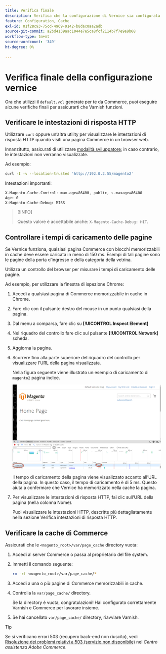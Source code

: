 ```yaml
---
title: Verifica finale
description: Verifica che la configurazione di Vernice sia configurata correttamente per l’utilizzo con l’applicazione Adobe Commerce.
feature: Configuration, Cache
exl-id: 01f28c93-75cd-4969-9142-b8dac0aa2adb
source-git-commit: a2bd4139aac1044e7e5ca8fcf2114b7f7e9e9b68
workflow-type: tm+mt
source-wordcount: '349'
ht-degree: 0%

---
```


# Verifica finale della configurazione vernice

Ora che utilizzi il `default.vcl` generate per te da Commerce, puoi eseguire alcune verifiche finali per assicurarti che Varnish funzioni.

## Verificare le intestazioni di risposta HTTP

Utilizzare `curl` oppure un’altra utility per visualizzare le intestazioni di risposta HTTP quando visiti una pagina Commerce in un browser web.

Innanzitutto, assicurati di utilizzare [modalità sviluppatore](../cli/set-mode.md#change-to-developer-mode); in caso contrario, le intestazioni non verranno visualizzate.

Ad esempio:

```bash
curl -I -v --location-trusted 'http://192.0.2.55/magento2'
```

Intestazioni importanti:

```terminal
X-Magento-Cache-Control: max-age=86400, public, s-maxage=86400
Age: 0
X-Magento-Cache-Debug: MISS
```

>[!INFO]
>
>Questo valore è accettabile anche: `X-Magento-Cache-Debug: HIT`.

## Controllare i tempi di caricamento delle pagine

Se Vernice funziona, qualsiasi pagina Commerce con blocchi memorizzabili in cache deve essere caricata in meno di 150 ms. Esempi di tali pagine sono le pagine della porta d’ingresso e della categoria della vetrina.

Utilizza un controllo del browser per misurare i tempi di caricamento delle pagine.

Ad esempio, per utilizzare la finestra di ispezione Chrome:

1. Accedi a qualsiasi pagina di Commerce memorizzabile in cache in Chrome.
1. Fare clic con il pulsante destro del mouse in un punto qualsiasi della pagina.
1. Dal menu a comparsa, fare clic su **[!UICONTROL Inspect Element]**
1. Nel riquadro del controllo fare clic sul pulsante **[!UICONTROL Network]** scheda.
1. Aggiorna la pagina.
1. Scorrere fino alla parte superiore del riquadro del controllo per visualizzare l&#39;URL della pagina visualizzata.

   Nella figura seguente viene illustrato un esempio di caricamento di `magento2` pagina indice.

   ![Fare clic sulla pagina visualizzata](../../assets/configuration/varnish-inspector.png)

   Il tempo di caricamento della pagina viene visualizzato accanto all’URL della pagina. In questo caso, il tempo di caricamento è di 5 ms. Questo aiuta a confermare che Vernice ha memorizzato nella cache la pagina.

1. Per visualizzare le intestazioni di risposta HTTP, fai clic sull’URL della pagina (nella colonna Nome).

   Puoi visualizzare le intestazioni HTTP, descritte più dettagliatamente nella sezione Verifica intestazioni di risposta HTTP.

## Verificare la cache di Commerce

Assicurati che le `<magento_root>/var/page_cache` directory vuota:

1. Accedi al server Commerce o passa al proprietario del file system.
1. Immetti il comando seguente:

   ```bash
   rm -rf <magento_root>/var/page_cache/*
   ```

1. Accedi a una o più pagine di Commerce memorizzabili in cache.
1. Controlla la `var/page_cache/` directory.

   Se la directory è vuota, congratulazioni! Hai configurato correttamente Varnish e Commerce per lavorare insieme.

1. Se hai cancellato `var/page_cache/` directory, riavviare Varnish.

>[!TIP]
>
>Se si verificano errori 503 (recupero back-end non riuscito), vedi [Risoluzione dei problemi relativi a 503 (servizio non disponibile)](https://experienceleague.adobe.com/docs/commerce-knowledge-base/kb/troubleshooting/miscellaneous/troubleshooting-503-errors.html) nel _Centro assistenza Adobe Commerce_.

